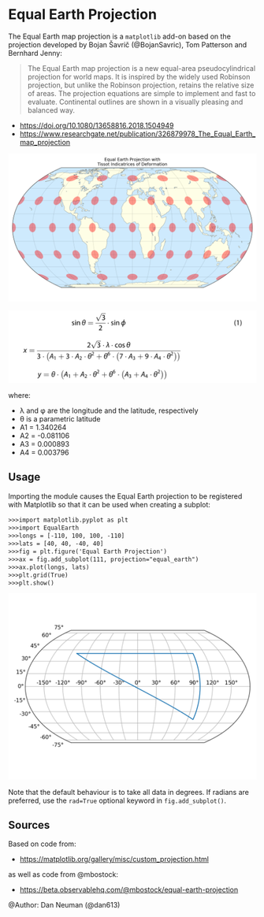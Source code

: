 Equal Earth Projection
======================
The Equal Earth map projection is a ``matplotlib`` add-on based on the
projection developed by Bojan Šavrič (@BojanSavric), Tom Patterson and
Bernhard Jenny:

>The Equal Earth map projection is a new equal-area pseudocylindrical
>projection for world maps. It is inspired by the widely used Robinson
>projection, but unlike the Robinson projection, retains the relative size
>of areas. The projection equations are simple to implement and fast to
>evaluate. Continental outlines are shown in a visually pleasing and
>balanced way.

* https://doi.org/10.1080/13658816.2018.1504949
* https://www.researchgate.net/publication/326879978_The_Equal_Earth_map_projection


![Example](charts/Equal_Earth_Tissot.png)

![Equations](charts/equations.jpeg)

where:

* λ and φ are the longitude and the latitude, respectively
* θ is a parametric latitude
* A1 =  1.340264
* A2 = -0.081106
* A3 =  0.000893
* A4 =  0.003796

Usage
-----
Importing the module causes the Equal Earth projection to be registered with
Matplotlib so that it can be used when creating a subplot:

    >>>import matplotlib.pyplot as plt
    >>>import EqualEarth
    >>>longs = [-110, 100, 100, -110]
    >>>lats = [40, 40, -40, 40]
    >>>fig = plt.figure('Equal Earth Projection')
    >>>ax = fig.add_subplot(111, projection="equal_earth")
    >>>ax.plot(longs, lats)
    >>>plt.grid(True)
    >>>plt.show()

![Result](charts/result.png)

Note that the default behaviour is to take all data in degrees. If radians
are preferred, use the ``rad=True`` optional keyword in ``fig.add_subplot()``.

Sources
-------
Based on code from:
* https://matplotlib.org/gallery/misc/custom_projection.html

as well as code from @mbostock:
* https://beta.observablehq.com/@mbostock/equal-earth-projection

@Author: Dan Neuman (@dan613)

